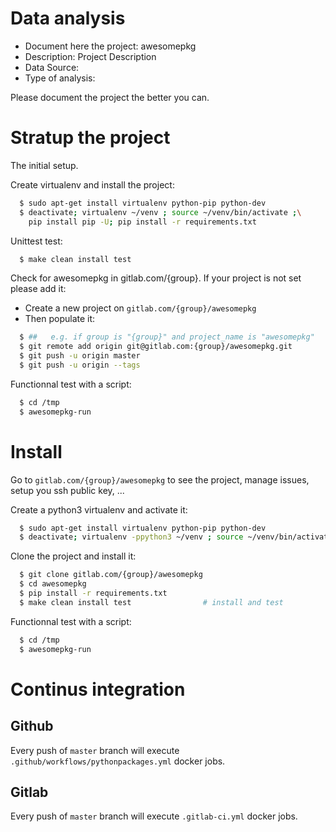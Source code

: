 # Data analysis
- Document here the project: awesomepkg
- Description: Project Description
- Data Source:
- Type of analysis:

Please document the project the better you can.

# Stratup the project

The initial setup.

Create virtualenv and install the project:
```bash
  $ sudo apt-get install virtualenv python-pip python-dev
  $ deactivate; virtualenv ~/venv ; source ~/venv/bin/activate ;\
    pip install pip -U; pip install -r requirements.txt
```

Unittest test:
```bash
  $ make clean install test
```

Check for awesomepkg in gitlab.com/{group}.
If your project is not set please add it:

- Create a new project on `gitlab.com/{group}/awesomepkg`
- Then populate it:

```bash
  $ ##   e.g. if group is "{group}" and project_name is "awesomepkg"
  $ git remote add origin git@gitlab.com:{group}/awesomepkg.git
  $ git push -u origin master
  $ git push -u origin --tags
```

Functionnal test with a script:
```bash
  $ cd /tmp
  $ awesomepkg-run
```
# Install
Go to `gitlab.com/{group}/awesomepkg` to see the project, manage issues,
setup you ssh public key, ...

Create a python3 virtualenv and activate it:
```bash
  $ sudo apt-get install virtualenv python-pip python-dev
  $ deactivate; virtualenv -ppython3 ~/venv ; source ~/venv/bin/activate
```

Clone the project and install it:
```bash
  $ git clone gitlab.com/{group}/awesomepkg
  $ cd awesomepkg
  $ pip install -r requirements.txt
  $ make clean install test                # install and test
```
Functionnal test with a script:
```bash
  $ cd /tmp
  $ awesomepkg-run
``` 

# Continus integration
## Github 
Every push of `master` branch will execute `.github/workflows/pythonpackages.yml` docker jobs.
## Gitlab
Every push of `master` branch will execute `.gitlab-ci.yml` docker jobs.
